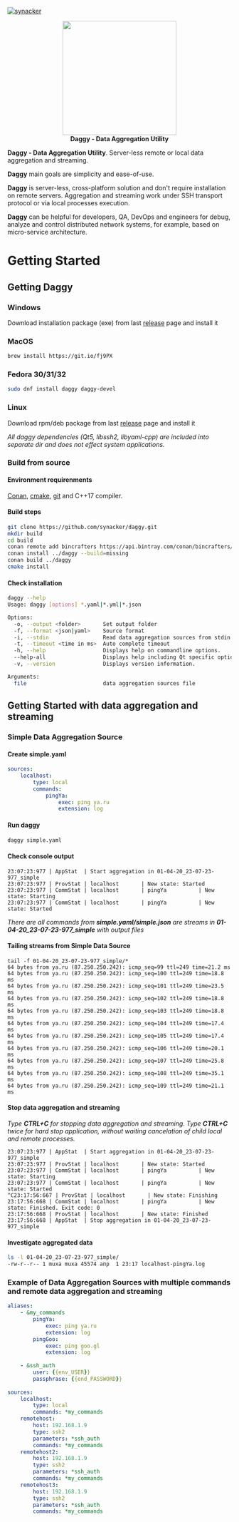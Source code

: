 [![synacker](https://circleci.com/gh/synacker/daggy.svg?style=svg)](https://circleci.com/gh/synacker/daggy)

<p align="center">
  <img width="256" height="256" src="daggy_logo.svg">
  <br/>
  <b>Daggy - Data Aggregation Utility</b>
</p>

**Daggy - Data Aggregation Utility**. Server-less remote or local data aggregation and streaming.

**Daggy** main goals are simplicity and ease-of-use.

**Daggy** is server-less, cross-platform solution and don't require installation on remote servers. Aggregation and streaming work under SSH transport protocol or via local processes execution.

**Daggy** can be helpful for developers, QA, DevOps and engineers for debug, analyze and control distributed network systems, for example, based on micro-service architecture.

# Getting Started

## Getting Daggy

### Windows

Download installation package \(exe\) from last [release](https://github.com/synacker/daggy/releases/tag/2.0.1) page and install it

### MacOS

```bash
brew install https://git.io/fj9PX
```

### Fedora 30/31/32

```bash
sudo dnf install daggy daggy-devel
```

### Linux

Download rpm/deb package from last [release](https://github.com/synacker/daggy/releases/tag/2.0.1) page and install it

_All daggy dependencies (Qt5, libssh2, libyaml-cpp) are included into separate dir and does not effect system applications._

### Build from source

#### Environment requirenments

[Conan](https://conan.io/), [cmake](https://cmake.org/), [git](https://git-scm.com/) and C++17 compiler.

#### Build steps

```bash
git clone https://github.com/synacker/daggy.git
mkdir build
cd build
conan remote add bincrafters https://api.bintray.com/conan/bincrafters/public-conan
conan install ../daggy --build=missing
conan build ../daggy
cmake install
```

#### Check installation

```bash
daggy --help
Usage: daggy [options] *.yaml|*.yml|*.json

Options:
  -o, --output <folder>       Set output folder
  -f, --format <json|yaml>    Source format
  -i, --stdin                 Read data aggregation sources from stdin
  -t, --timeout <time in ms>  Auto complete timeout
  -h, --help                  Displays help on commandline options.
  --help-all                  Displays help including Qt specific options.
  -v, --version               Displays version information.

Arguments:
  file                        data aggregation sources file
```

## Getting Started with data aggregation and streaming

### Simple Data Aggregation Source

#### Create simple.yaml

```yaml
sources:
    localhost:
        type: local
        commands:
            pingYa:
                exec: ping ya.ru
                extension: log
```

#### Run daggy
```bash
daggy simple.yaml
```

#### Check console output

```text
23:07:23:977 | AppStat  | Start aggregation in 01-04-20_23-07-23-977_simple
23:07:23:977 | ProvStat | localhost       | New state: Started
23:07:23:977 | CommStat | localhost       | pingYa          | New state: Starting
23:07:23:977 | CommStat | localhost       | pingYa          | New state: Started
```

_There are all commands from **simple.yaml/simple.json** are streams in **01-04-20\_23-07-23-977\_simple** with output files_

#### Tailing streams from Simple Data Source

```text
tail -f 01-04-20_23-07-23-977_simple/*
64 bytes from ya.ru (87.250.250.242): icmp_seq=99 ttl=249 time=21.2 ms
64 bytes from ya.ru (87.250.250.242): icmp_seq=100 ttl=249 time=18.8 ms
64 bytes from ya.ru (87.250.250.242): icmp_seq=101 ttl=249 time=23.5 ms
64 bytes from ya.ru (87.250.250.242): icmp_seq=102 ttl=249 time=18.8 ms
64 bytes from ya.ru (87.250.250.242): icmp_seq=103 ttl=249 time=18.8 ms
64 bytes from ya.ru (87.250.250.242): icmp_seq=104 ttl=249 time=17.4 ms
64 bytes from ya.ru (87.250.250.242): icmp_seq=105 ttl=249 time=17.4 ms
64 bytes from ya.ru (87.250.250.242): icmp_seq=106 ttl=249 time=20.1 ms
64 bytes from ya.ru (87.250.250.242): icmp_seq=107 ttl=249 time=25.8 ms
64 bytes from ya.ru (87.250.250.242): icmp_seq=108 ttl=249 time=35.1 ms
64 bytes from ya.ru (87.250.250.242): icmp_seq=109 ttl=249 time=21.1 ms
```

#### Stop data aggregation and streaming

_Type **CTRL+C** for stopping data aggregation and streaming. Type **CTRL+C** twice for hard stop application, without waiting cancelation of child local and remote processes._

```text
23:07:23:977 | AppStat  | Start aggregation in 01-04-20_23-07-23-977_simple
23:07:23:977 | ProvStat | localhost       | New state: Started
23:07:23:977 | CommStat | localhost       | pingYa          | New state: Starting
23:07:23:977 | CommStat | localhost       | pingYa          | New state: Started
^C23:17:56:667 | ProvStat | localhost       | New state: Finishing
23:17:56:668 | CommStat | localhost       | pingYa          | New state: Finished. Exit code: 0
23:17:56:668 | ProvStat | localhost       | New state: Finished
23:17:56:668 | AppStat  | Stop aggregation in 01-04-20_23-07-23-977_simple
```

#### Investigate aggregated data

```bash
ls -l 01-04-20_23-07-23-977_simple/
-rw-r--r-- 1 muxa muxa 45574 апр  1 23:17 localhost-pingYa.log
```

### Example of Data Aggregation Sources with multiple commands and remote data aggregation and streaming

```yaml
aliases:  
    - &my_commands
        pingYa:
            exec: ping ya.ru
            extension: log
        pingGoo:
            exec: ping goo.gl
            extension: log
        
    - &ssh_auth
        user: {{env_USER}}
        passphrase: {{end_PASSWORD}}
            
sources:
    localhost:
        type: local
        commands: *my_commands
    remotehost:
        host: 192.168.1.9
        type: ssh2
        parameters: *ssh_auth
        commands: *my_commands
    remotehost2:
        host: 192.168.1.9
        type: ssh2
        parameters: *ssh_auth
        commands: *my_commands
    remotehost3:
        host: 192.168.1.9
        type: ssh2
        parameters: *ssh_auth
        commands: *my_commands
```
